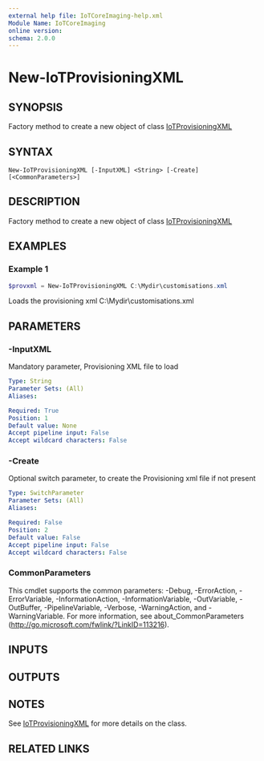 ```yaml
---
external help file: IoTCoreImaging-help.xml
Module Name: IoTCoreImaging
online version:
schema: 2.0.0
---
```


# New-IoTProvisioningXML

## SYNOPSIS
Factory method to create a new object of class [IoTProvisioningXML](Classes/IoTProvisioningXML.md)

## SYNTAX

```
New-IoTProvisioningXML [-InputXML] <String> [-Create] [<CommonParameters>]
```

## DESCRIPTION
Factory method to create a new object of class [IoTProvisioningXML](Classes/IoTProvisioningXML.md)

## EXAMPLES

### Example 1
```Powershell
$provxml = New-IoTProvisioningXML C:\Mydir\customisations.xml
```

Loads the provisioning xml C:\Mydir\customisations.xml

## PARAMETERS

### -InputXML
Mandatory parameter, Provisioning XML file to load
```yaml
Type: String
Parameter Sets: (All)
Aliases:

Required: True
Position: 1
Default value: None
Accept pipeline input: False
Accept wildcard characters: False
```

### -Create
Optional switch parameter, to create the Provisioning xml file if not present

```yaml
Type: SwitchParameter
Parameter Sets: (All)
Aliases:

Required: False
Position: 2
Default value: False
Accept pipeline input: False
Accept wildcard characters: False
```

### CommonParameters
This cmdlet supports the common parameters: -Debug, -ErrorAction, -ErrorVariable, -InformationAction, -InformationVariable, -OutVariable, -OutBuffer, -PipelineVariable, -Verbose, -WarningAction, and -WarningVariable. For more information, see about_CommonParameters (http://go.microsoft.com/fwlink/?LinkID=113216).

## INPUTS

## OUTPUTS

## NOTES
See [IoTProvisioningXML](Classes/IoTProvisioningXML.md) for more details on the class.

## RELATED LINKS
